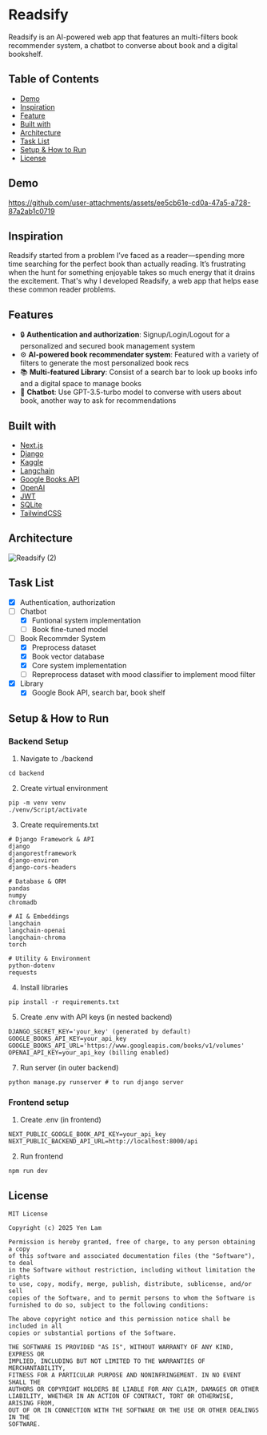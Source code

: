 # Readsify
Readsify is an AI-powered web app that features an multi-filters book recommender system, a chatbot to converse about book and a digital bookshelf.

## Table of Contents
- [Demo](https://github.com/jeyenlam/Readsify?tab=readme-ov-file#demo)
- [Inspiration](https://github.com/jeyenlam/Readsify?tab=readme-ov-file#inspiration)
- [Feature](https://github.com/jeyenlam/Readsify?tab=readme-ov-file#features)
- [Built with](https://github.com/jeyenlam/Readsify?tab=readme-ov-file#built-with)  
- [Architecture](https://github.com/jeyenlam/Readsify?tab=readme-ov-file#architecture)
- [Task List](https://github.com/jeyenlam/Readsify?tab=readme-ov-file#task-list)
- [Setup & How to Run](https://github.com/jeyenlam/Readsify?tab=readme-ov-file#setup-&-how-to-run)
- [License](https://github.com/jeyenlam/Readsify?tab=readme-ov-file#license)

## Demo  
https://github.com/user-attachments/assets/ee5cb61e-cd0a-47a5-a728-87a2ab1c0719

## Inspiration  
Readsify started from a problem I’ve faced as a reader—spending more time searching for the perfect book than actually reading. It’s frustrating when the hunt for something enjoyable takes so much energy that it drains the excitement. That's why I developed Readsify, a web app that helps ease these common reader problems.

## Features
- 🔒 **Authentication and authorization**: Signup/Login/Logout for a personalized and secured book management system   
- ⚙️ **AI-powered book recommendater system**: Featured with a variety of filters to generate the most personalized book recs  
- 📚 **Multi-featured Library**: Consist of a search bar to look up books info and a digital space to manage books   
- 🤖 **Chatbot**: Use GPT-3.5-turbo model to converse with users about book, another way to ask for recommendations    

## Built with  
- [Next.js](https://nextjs.org/)
- [Django](https://docs.djangoproject.com/en/5.1/)
- [Kaggle](https://www.kaggle.com/)
- [Langchain](https://www.langchain.com/)
- [Google Books API](https://developers.google.com/books/)
- [OpenAI](https://platform.openai.com/docs/)
- [JWT](https://jwt.io/)
- [SQLite](https://www.sqlite.org/)
- [TailwindCSS](https://tailwindcss.com/)

## Architecture
![Readsify (2)](https://github.com/user-attachments/assets/2a12589e-4200-4db8-97e5-3df82b2f39ca)

## Task List
- [x] Authentication, authorization
- [ ] Chatbot
  - [x] Funtional system implementation
  - [ ] Book fine-tuned model
- [ ] Book Recommder System
  - [x] Preprocess dataset
  - [x] Book vector database
  - [x] Core system implementation
  - [ ] Repreprocess dataset with mood classifier to implement mood filter 
- [x] Library
  - [x] Google Book API, search bar, book shelf
     
## Setup & How to Run 
### Backend Setup  
1. Navigate to ./backend
  ```
  cd backend
  ```
2. Create virtual environment
  ```
  pip -m venv venv
  ./venv/Script/activate
  ```
3. Create requirements.txt
  ```
  # Django Framework & API
  django
  djangorestframework
  django-environ
  django-cors-headers
  
  # Database & ORM
  pandas
  numpy
  chromadb
  
  # AI & Embeddings
  langchain
  langchain-openai
  langchain-chroma
  torch
  
  # Utility & Environment
  python-dotenv
  requests
  ```
4. Install libraries
  ```
  pip install -r requirements.txt
  ```
5. Create .env with API keys (in nested backend)
  ```
  DJANGO_SECRET_KEY='your_key' (generated by default)
  GOOGLE_BOOKS_API_KEY=your_api_key
  GOOGLE_BOOKS_API_URL='https://www.googleapis.com/books/v1/volumes'
  OPENAI_API_KEY=your_api_key (billing enabled)
  ```
7. Run server (in outer backend)
  ```
  python manage.py runserver # to run django server
  ```

### Frontend setup
1. Create .env (in frontend)
  ```
  NEXT_PUBLIC_GOOGLE_BOOK_API_KEY=your_api_key
  NEXT_PUBLIC_BACKEND_API_URL=http://localhost:8000/api
  ```
2. Run frontend
  ```
  npm run dev
  ```
     
## License  
```
MIT License

Copyright (c) 2025 Yen Lam

Permission is hereby granted, free of charge, to any person obtaining a copy
of this software and associated documentation files (the "Software"), to deal
in the Software without restriction, including without limitation the rights
to use, copy, modify, merge, publish, distribute, sublicense, and/or sell
copies of the Software, and to permit persons to whom the Software is
furnished to do so, subject to the following conditions:

The above copyright notice and this permission notice shall be included in all
copies or substantial portions of the Software.

THE SOFTWARE IS PROVIDED "AS IS", WITHOUT WARRANTY OF ANY KIND, EXPRESS OR
IMPLIED, INCLUDING BUT NOT LIMITED TO THE WARRANTIES OF MERCHANTABILITY,
FITNESS FOR A PARTICULAR PURPOSE AND NONINFRINGEMENT. IN NO EVENT SHALL THE
AUTHORS OR COPYRIGHT HOLDERS BE LIABLE FOR ANY CLAIM, DAMAGES OR OTHER
LIABILITY, WHETHER IN AN ACTION OF CONTRACT, TORT OR OTHERWISE, ARISING FROM,
OUT OF OR IN CONNECTION WITH THE SOFTWARE OR THE USE OR OTHER DEALINGS IN THE
SOFTWARE.
```
